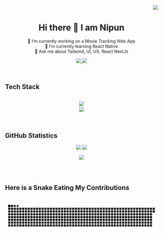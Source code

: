 <div align="right">
  
  [![](https://visitcount.itsvg.in/api?id=L4Y3R&icon=3&color=2)](https://visitcount.itsvg.in)
</div>



<div align="center">
  <h1> Hi there 👋 I am Nipun </h1> 

🔭 I’m currently working on a Movie Tracking Web App<br>
🌱 I’m currently learning React Native<br>
💬 Ask me about Tailwind, UI, UX, React NextJs<br>
</div>

<div align="center"> 
  <a href="mailto:nipundinanjanaupa@gmail.com">
    <img src="https://img.shields.io/badge/Gmail-333333?style=for-the-badge&logo=gmail&logoColor=red" />
  </a>
  <a href="https://linkedin.com/in/nipun-dinanjana-648462227" target="_blank">
    <img src="https://img.shields.io/badge/LinkedIn-0077B5?style=for-the-badge&logo=linkedin&logoColor=white" target="_blank" />
  </a>
  
</div>

<br/>
<br/>

<h2> Tech Stack </h2>
<br/>
<div align="center">
    <img src="https://skillicons.dev/icons?i=react,html,css,vscode,github,tailwind,git,vercel,postman" /><br/>
    <img src="https://skillicons.dev/icons?i=nodejs,javascript,express,mongodb,nextjs,mysql,c,java,photoshop" /><br>
</div>

<br/>
<br/>

<div>
  <h2> GitHub Statistics </h2> 
</div>

<div align="center">

![](https://github-readme-stats.vercel.app/api?username=L4Y3R&theme=prussian&hide_border=true&include_all_commits=false&count_private=false)
![](https://github-readme-streak-stats.herokuapp.com/?user=L4Y3R&theme=prussian&hide_border=true)<br/>

![](https://github-readme-stats.vercel.app/api/top-langs/?username=L4Y3R&theme=prussian&hide_border=true&include_all_commits=false&count_private=false&layout=compact)   
</div>


<br/>
<br/>

<div >
  <h2> Here is a Snake Eating My Contributions </h2>
  <br>
  <img alt="snake eating my contributions" src="https://raw.githubusercontent.com/l4y3r/l4y3r/output/github-contribution-grid-snake.svg" />
  
  <br/><br/><br/>
</div>



